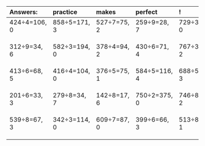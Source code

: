 | Answers: | practice | makes | perfect | ! |
| :--- | :--- | :--- | :--- | :--- |
| 424÷4=106, 0 | 858÷5=171, 3 | 527÷7=75, 2 | 259÷9=28, 7 | 729÷3=243, 0 | 
|   |   |   |   |   | 
|   |   |   |   |   | 
|   |   |   |   |   | 
| 312÷9=34, 6 | 582÷3=194, 0 | 378÷4=94, 2 | 430÷6=71, 4 | 767÷3=255, 2 | 
|   |   |   |   |   | 
|   |   |   |   |   | 
|   |   |   |   |   | 
| 413÷6=68, 5 | 416÷4=104, 0 | 376÷5=75, 1 | 584÷5=116, 4 | 688÷5=137, 3 | 
|   |   |   |   |   | 
|   |   |   |   |   | 
|   |   |   |   |   | 
| 201÷6=33, 3 | 279÷8=34, 7 | 142÷8=17, 6 | 750÷2=375, 0 | 746÷8=93, 2 | 
|   |   |   |   |   | 
|   |   |   |   |   | 
|   |   |   |   |   | 
| 539÷8=67, 3 | 342÷3=114, 0 | 609÷7=87, 0 | 399÷6=66, 3 | 513÷8=64, 1 | 
|   |   |   |   |   | 
|   |   |   |   |   | 
|   |   |   |   |   | 

